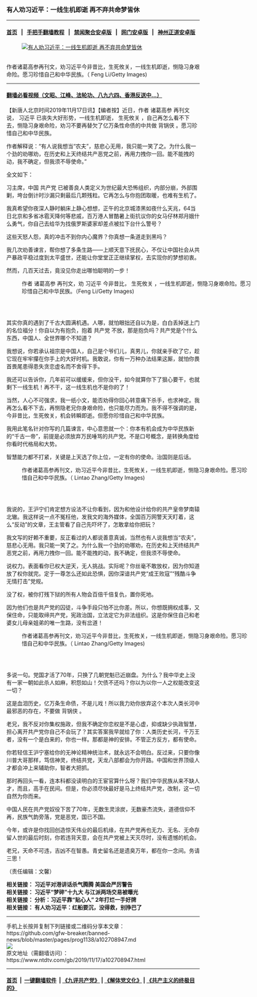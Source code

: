### 有人劝习近平：一线生机即逝 再不弃共命梦皆休
------------------------

#### [首页](https://github.com/gfw-breaker/banned-news/blob/master/README.md) &nbsp;&nbsp;|&nbsp;&nbsp; [手把手翻墙教程](https://github.com/gfw-breaker/guides/wiki) &nbsp;&nbsp;|&nbsp;&nbsp; [禁闻聚合安卓版](https://github.com/gfw-breaker/bn-android) &nbsp;&nbsp;|&nbsp;&nbsp; [网门安卓版](https://github.com/oGate2/oGate) &nbsp;&nbsp;|&nbsp;&nbsp; [神州正道安卓版](https://github.com/SzzdOgate/update) 



<div><div class="featured_image">
 <a href="https://i.ntdtv.com/assets/uploads/2019/11/GettyImages-80260364-1.jpg" target="_blank">
  <figure>
   <img alt="有人劝习近平：一线生机即逝 再不弃共命梦皆休" src="https://i.ntdtv.com/assets/uploads/2019/11/GettyImages-80260364-1-800x450.jpg"/>
  </figure><br/>
 </a>
 <span class="caption">
  作者诸葛高参再刊文，劝习近平今非昔比，生死攸关，一线生机即逝，恻隐习身艰命险。愿习珍惜自己和中华民族。（ Feng Li/Getty Images)
 </span>
</div>
</div><hr/>

#### [翻墙必看视频（文昭、江峰、法轮功、八九六四、香港反送中...）](https://github.com/gfw-breaker/banned-news/blob/master/pages/links.md)

<div><div class="post_content" itemprop="articleBody">
 <p>
  【新唐人北京时间2019年11月17日讯】【编者按】近日，作者
  <ok href="https://www.ntdtv.com/gb/诸葛高参.htm">
   诸葛高参
  </ok>
  再刊文说，
  <ok href="https://www.ntdtv.com/gb/习近平.htm">
   习近平
  </ok>
  已丧失大好形势，一线生机即逝，
  <ok href="https://www.ntdtv.com/gb/生死攸关.htm">
   生死攸关
  </ok>
  ，自己再怎么看不下去，恻隐习身艰命险，劝习不要再替欠了亿万条性命债的中共做
  <ok href="https://www.ntdtv.com/gb/背锅侠.htm">
   背锅侠
  </ok>
  。愿习珍惜自己和中华民族。
 </p>
 <p>
  作者解释说：“有人说我想当“农夫”，慈悲心无用，我只能一笑了之。为什么我一个劲的劝哪劝，在历史和上天终结共产恶党之前，再用力拽你一回。能不能拽的动，我不确定，但我须不辱使命。”
 </p>
 <p>
  全文如下：
 </p>
 <p>
  习主席，中国
  <ok href="https://www.ntdtv.com/gb/共产党.htm">
   共产党
  </ok>
  已被善良人类定义为世纪最大恐怖组织，内部分崩，外部围剿，垮台倒计时沙漏只剩最后几颗残粒。它再怎么与你抱团取暖，也难有生机了。
 </p>
 <p>
  我真希望你夜深人静时躺床上静心想想，正午的北京城漆黑如夜什么天兆，64当日北京和多省冰雹天降何等悲戚，百万港人冒酷暑上街抗议你的女马仔林郑月娥什么勇气，你自己去给华为找俄罗斯婆家却差点被拉下台什么警号？
 </p>
 <p>
  这些天怒人怨，真的冲击不到你内心魔界？你真想一条道走到黑吗？
 </p>
 <p>
  我几次劝善谏言，帮你想了多条生路——上顺天意下抚民心，不仅让中国社会从共产暴政平稳过度到太平盛世，还能让你堂堂正正继续掌权，去实现你的梦想初衷。
 </p>
 <p>
  然而，几百天过去，竟没见你走出哪怕聪明的一步！
 </p>
 <figure class="wp-caption alignnone" id="attachment_102708950" style="width: 600px">
  <ok href="https://i.ntdtv.com/assets/uploads/2019/11/GettyImages-466071158.jpg">
   <img alt="" class="size-medium wp-image-102708950" src="https://i.ntdtv.com/assets/uploads/2019/11/GettyImages-466071158-600x338.jpg"/>
  </ok>
  <br/><figcaption class="wp-caption-text">
   作者
   <ok href="https://www.ntdtv.com/gb/诸葛高参.htm">
    诸葛高参
   </ok>
   再刊文，劝
   <ok href="https://www.ntdtv.com/gb/习近平.htm">
    习近平
   </ok>
   今非昔比，
   <ok href="https://www.ntdtv.com/gb/生死攸关.htm">
    生死攸关
   </ok>
   ，一线生机即逝，恻隐习身艰命险。愿习珍惜自己和中华民族。（Feng Li/Getty Images)
  </figcaption><br/>
 </figure><br/>
 <p>
  其实你真的遇到了千古大圆满机遇。人哪，就怕眼拙还自以为是，白白丢掉送上门的名位福分！你自以为有抱负，抱着
  <ok href="https://www.ntdtv.com/gb/共产党.htm">
   共产党
  </ok>
  不放，那是抱负吗？共产党是个什么东西，中国人、全世界哪个不知道？
 </p>
 <p>
  我想说，你若承认祖宗是中国人，自己是个爷们儿，真男儿，你就亲手砍了它，趁它现在牢牢攥在你手上的大好时机。我敢说，你有一万种办法结果这厮，就怕你畏首畏尾患得患失贪恋虚名而不舍得下手。
 </p>
 <p>
  我还可以告诉你，几年前可以缓缓来，但你没干，如今就算你下了狠心要干，也就剩下一线生机！再不干，这一线生机也不是你的了！
 </p>
 <p>
  当然，人心不可强求，我一纸小文，能否劝得你回心转意痛下杀手，也求神定。我再怎么看不下去，再恻隐老兄你身艰命险，也只能尽力而为。我不得不强调的是，今非昔比，生死攸关，机会转瞬即逝。但愿你珍惜自己和中华民族。
 </p>
 <p>
  我用此笔名针对你写的几篇谏言，中心意思就一个：你本有机会成为中华民族新的“千古一帝”，前提是必须放弃万民唾骂的共产党。不是口号概念，是转换角度给你看时代格局和大势。
 </p>
 <p>
  智慧能力都不打紧，关键是上天选了你上位，一定有你的使命。治国则是后话。
 </p>
 <figure class="wp-caption alignnone" id="attachment_102708951" style="width: 600px">
  <ok href="https://i.ntdtv.com/assets/uploads/2019/11/wan-qishan-GettyImages-513503256-600x400.jpg">
   <img alt="" class="size-medium wp-image-102708951" src="https://i.ntdtv.com/assets/uploads/2019/11/wan-qishan-GettyImages-513503256-600x400-600x310.jpg"/>
  </ok>
  <br/><figcaption class="wp-caption-text">
   作者诸葛高参再刊文，劝习近平今非昔比，生死攸关，一线生机即逝，恻隐习身艰命险。愿习珍惜自己和中华民族。（ Lintao Zhang/Getty Images)
  </figcaption><br/>
 </figure><br/>
 <p>
  我说的，王沪宁们肯定想方设法不让你看到，因为和他设计给你的共产皇帝梦南辕北辙。我这样说一点不冤枉他，发我文的海外媒体，全国百万网警天天盯着，这么“反动”的文章，王主管看了自己先吓坏了，怎敢拿给你把玩？
 </p>
 <p>
  我文写的好赖不重要，反正看过的人都说善意真诚，当然也有人说我想当“农夫”，慈悲心无用。我只能一笑了之。为什么我一个劲的劝哪劝，在历史和上天终结共产恶党之前，再用力拽你一回。能不能拽的动，我不确定，但我须不辱使命。
 </p>
 <p>
  说权力。表面看你已权大逆天，无人挑战。实际呢？你丝毫不敢放权，因为你知道放了权你就完。定于一尊怎么还如此恐惧，因你深谙共产党“成王败寇”“残酷斗争无情打击”党规。
 </p>
 <p>
  没了权，被你打残下狱的所有人物会百倍千倍复仇，置你死地。
 </p>
 <p>
  因为他们也是共产党的囚徒，斗争手段只怕不比你差。所以，你想既拥权成事，又保住命，只能取缔共产党，宪政治国，立法定它为非法组织。这是你保住自己和老婆女儿母亲姐弟的唯一生路，没有岔道！
 </p>
 <figure class="wp-caption alignnone" id="attachment_102708952" style="width: 600px">
  <ok href="https://i.ntdtv.com/assets/uploads/2019/11/p9159371a822991100.jpg">
   <img alt="" class="size-medium wp-image-102708952" src="https://i.ntdtv.com/assets/uploads/2019/11/p9159371a822991100-600x338.jpg"/>
  </ok>
  <br/><figcaption class="wp-caption-text">
   作者诸葛高参再刊文，劝习近平今非昔比，生死攸关，一线生机即逝，恻隐习身艰命险。愿习珍惜自己和中华民族。（ Lintao Zhang/Getty Images)
  </figcaption><br/>
 </figure><br/>
 <p>
  多说一句。党国才活了70年，只换了几朝党魁已近崩盘。为什么？我中华史上没有一家一朝如此杀人如麻，积怨如山！欠债不还吗？你以为以你一人之权能改变这一切？
 </p>
 <p>
  这是血泪历史，亿万条生命债，不是儿戏！所以我力劝你放弃这个本次人类长河中最邪恶的存在，不要做
  <ok href="https://www.ntdtv.com/gb/背锅侠.htm">
   背锅侠
  </ok>
  。
 </p>
 <p>
  老兄，我不反对你集权施政，但我不确定你恋权是不是心虚，抑或缺少执政智慧，担心离开共产党你自己不会玩了？其实答案我早就给了你：人类历史长河，千万王者，没有一个是白来的，你也一样。那都是神的安排。不管正方反方，都有使命。
 </p>
 <p>
  你若轻信王沪宁塞给你的无神论精神统治术，就永远不会明白。反过来，只要你像川普大哥那样，笃信神灵，终结共党，天龙八部都会为你开路。中国和世界顶级人才都会冲上来辅助你，智者大把抓。
 </p>
 <p>
  那时再回头一看，连本科都没读明白的王宦官算什么呀？我们中华民族从来不缺人才，而且，高手在民间。但是，你必须尽快最好是马上终结共产党，改制，这一切自然为你而来。
 </p>
 <p>
  中国人民在共产党奴役下苦了70年，无数生灵涂炭，无数豪杰流失，道德信仰不再，民族气韵旁落，党是恶党，国已不国。
 </p>
 <p>
  今年，或许是你找回创造惊天伟业的最后机缘，在共产党再也无力、无名、无命存留人世的最后时刻，你若违背天意，会在共产党被上天灭尽时，没有遗憾的机会。
 </p>
 <p>
  老兄，天命不可违，吉凶不在智愚。青史留名还是遗臭万年，都在你一念间。务请三思！
 </p>
 <p>
  （责任编辑：文馨）
 </p>
 <p>
  <strong>
   相关链接：
   <ok href="http://cn.ntdtv.com/gb/2019/11/15/a102707709.html" rel="noopener" target="_blank">
    习近平对港讲话杀气腾腾 美国会严厉警告
   </ok>
  </strong>
  <br/>
  <strong>
   相关链接：
   <ok href="https://cn.ntdtv.com/gb/2019/07/19/a102625678.html" rel="noopener" target="_blank">
    习近平“梦碎”十九大 与江派两场交易被曝光
   </ok>
  </strong>
  <br/>
  <strong>
   相关链接：
   <ok href="https://www.ntdtv.com/gb/2019/06/20/a102604958.html" rel="noopener" target="_blank">
    分析：习近平靠“贴心人” 2年打烂一手好牌
   </ok>
  </strong>
  <br/>
  <strong>
   相关链接：
   <ok href="https://www.ntdtv.com/gb/2019/10/08/a102681454.html" rel="noopener" target="_blank">
    有人劝习近平：红船要沉，没得救，别挣巴了
   </ok>
  </strong>
 </p>
 <div class="single_ad">
 </div>
</div>
</div>
<hr/>
手机上长按并复制下列链接或二维码分享本文章：<br/>
https://github.com/gfw-breaker/banned-news/blob/master/pages/prog1138/a102708947.md <br/>
<a href='https://github.com/gfw-breaker/banned-news/blob/master/pages/prog1138/a102708947.md'><img src='https://github.com/gfw-breaker/banned-news/blob/master/pages/prog1138/a102708947.md.png'/></a> <br/>
原文地址（需翻墙访问）：https://www.ntdtv.com/gb/2019/11/17/a102708947.html


------------------------
#### [首页](https://github.com/gfw-breaker/banned-news/blob/master/README.md) &nbsp;|&nbsp; [一键翻墙软件](https://github.com/gfw-breaker/nogfw/blob/master/README.md) &nbsp;| [《九评共产党》](https://github.com/gfw-breaker/9ping.md/blob/master/README.md#九评之一评共产党是什么) | [《解体党文化》](https://github.com/gfw-breaker/jtdwh.md/blob/master/README.md) | [《共产主义的终极目的》](https://github.com/gfw-breaker/gczydzjmd.md/blob/master/README.md)


<img src='http://gfw-breaker.win/banned-news/pages/prog1138/a102708947.md' width='0px' height='0px'/>